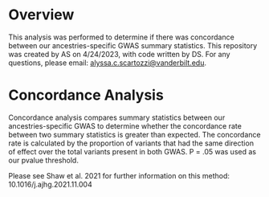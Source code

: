 # Overview
This analysis was performed to determine if there was concordance between our ancestries-specific GWAS summary statistics. This repository was created by AS on 4/24/2023, with code written by DS. For any questions, please email: alyssa.c.scartozzi@vanderbilt.edu. 

# Concordance Analysis
Concordance analysis compares summary statistics between our ancestries-specific GWAS to determine whether the concordance rate between two summary statistics is greater than expected. The concordance rate is calculated by the proportion of variants that had the same direction of effect over the total variants present in both GWAS. P = .05 was used as our pvalue threshold. 

Please see Shaw et al. 2021 for further information on this method: 10.1016/j.ajhg.2021.11.004
